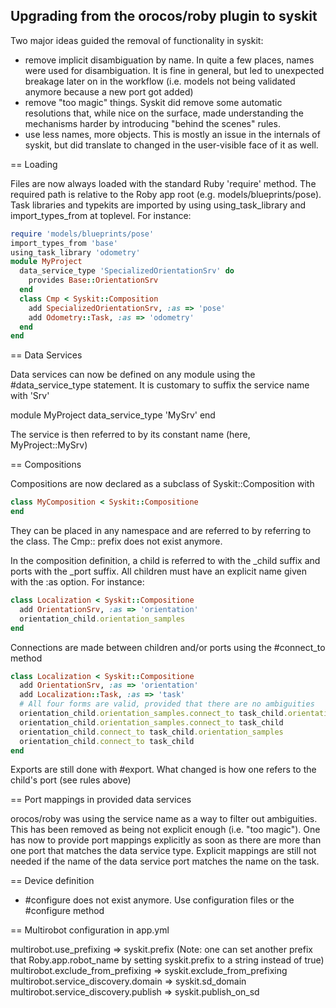 Upgrading from the orocos/roby plugin to syskit
-----------------------------------------------

Two major ideas guided the removal of functionality in syskit:

 * remove implicit disambiguation by name. In quite a few places, names were
   used for disambiguation. It is fine in general, but led to unexpected breakage
   later on in the workflow (i.e. models not being validated anymore because a new port
   got added)
 * remove "too magic" things. Syskit did remove some automatic resolutions that,
   while nice on the surface, made understanding the mechanisms harder by
   introducing "behind the scenes" rules.
 * use less names, more objects. This is mostly an issue in the internals of
   syskit, but did translate to changed in the user-visible face of it as well.

== Loading

Files are now always loaded with the standard Ruby 'require' method. The
required path is relative to the Roby app root (e.g. models/blueprints/pose).
Task libraries and typekits are imported by using using_task_library and
import_types_from at toplevel. For instance:

~~~ ruby
require 'models/blueprints/pose'
import_types_from 'base'
using_task_library 'odometry'
module MyProject
  data_service_type 'SpecializedOrientationSrv' do
    provides Base::OrientationSrv
  end
  class Cmp < Syskit::Composition
    add SpecializedOrientationSrv, :as => 'pose'
    add Odometry::Task, :as => 'odometry'
  end
end
~~~

== Data Services

Data services can now be defined on any module using the #data_service_type
statement. It is customary to suffix the service name with 'Srv'

module MyProject
  data_service_type 'MySrv'
end

The service is then referred to by its constant name (here, MyProject::MySrv)

== Compositions

Compositions are now declared as a subclass of Syskit::Composition with

~~~ ruby
class MyComposition < Syskit::Compositione
end
~~~

They can be placed in any namespace and are referred to by referring to the
class. The Cmp:: prefix does not exist anymore.

In the composition definition, a child is referred to with the _child suffix and
ports with the _port suffix. All children must have an explicit name given with
the :as option. For instance:

~~~ ruby
class Localization < Syskit::Compositione
  add OrientationSrv, :as => 'orientation'
  orientation_child.orientation_samples
end
~~~

Connections are made between children and/or ports using the #connect_to method

~~~ ruby
class Localization < Syskit::Compositione
  add OrientationSrv, :as => 'orientation'
  add Localization::Task, :as => 'task'
  # All four forms are valid, provided that there are no ambiguities
  orientation_child.orientation_samples.connect_to task_child.orientation_samples
  orientation_child.orientation_samples.connect_to task_child
  orientation_child.connect_to task_child.orientation_samples
  orientation_child.connect_to task_child
end
~~~

Exports are still done with #export. What changed is how one refers to the
child's port (see rules above)

== Port mappings in provided data services

orocos/roby was using the service name as a way to filter out ambiguities.
This has been removed as being not explicit enough (i.e. "too magic"). One has
now to provide port mappings explicitly as soon as there are more than one
port that matches the data service type. Explicit mappings are still not needed
if the name of the data service port matches the name on the task.

== Device definition
 * #configure does not exist anymore. Use configuration files or the #configure
   method

== Multirobot configuration in app.yml

  multirobot.use_prefixing => syskit.prefix
  (Note: one can set another prefix that Roby.app.robot_name by setting
  syskit.prefix to a string instead of true)
  multirobot.exclude_from_prefixing => syskit.exclude_from_prefixing
  multirobot.service_discovery.domain => syskit.sd_domain
  multirobot.service_discovery.publish => syskit.publish_on_sd

